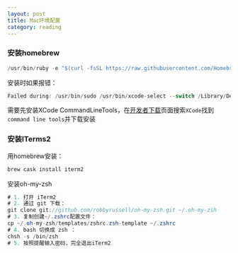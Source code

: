 ```yaml
---
layout: post
title: Mac环境配置
category: reading 
---
```



### 安装homebrew

```java
/usr/bin/ruby -e "$(curl -fsSL https://raw.githubusercontent.com/Homebrew/install/master/install)"
```

安装时如果报错：

```java
Failed during: /usr/bin/sudo /usr/bin/xcode-select --switch /Library/Developer/CommandLineTools
```

需要先安装XCode CommandLineTools，在[开发者下载](https://developer.apple.com/download/more/)页面搜索`XCode`找到`command line tools`并下载安装

### 安装ITerms2

用homebrew安装：

```java
brew cask install iterm2 
```

安装oh-my-zsh

```java
# 1. 打开 iTerm2
# 2. 通过 git 下载：
git clone git://github.com/robbyrussell/oh-my-zsh.git ~/.oh-my-zsh
# 3. 复制创建~/.zshrc配置文件：
cp ~/.oh-my-zsh/templates/zshrc.zsh-template ~/.zshrc
# 4. bash 切换成 zsh ：
chsh -s /bin/zsh
# 5. 按照提醒输入密码，完全退出iTerm2

```
